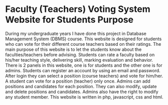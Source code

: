 # Faculty (Teachers) Voting System Website for Students Purpose

During my undergraduate years I have done this project in Database Management System (DBMS) course. This website is designed for students who can vote for their different course teachers based on their ratings. The main purpose of this website is to let the students know about the faculties/teachers before advising. Students can rate a faculty based on his/her teaching style, delivering skill, marking evaluation and behavior. There is 2 panels in this website, one is for students and the other one is for admins. Students can register an account by using an email and password. After login they can select a position (course teachers) and vote for him/her. A student can vote for a position (teacher) only once. Admins can add positions and candidates for each position. They can also modify, update and delete positions and candidates. Admins also have the right to modify any student member. This website is written in php, javascript, css and html.

